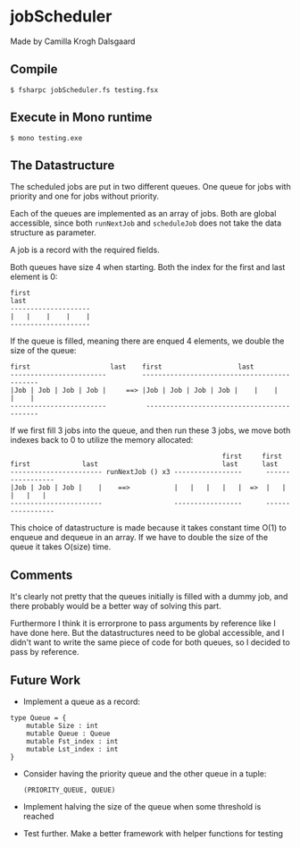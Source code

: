 # jobScheduler
Made by Camilla Krogh Dalsgaard

## Compile
`$ fsharpc jobScheduler.fs testing.fsx`

## Execute in Mono runtime
`$ mono testing.exe`


## The Datastructure
The scheduled jobs are put in two different queues. One queue for jobs with
priority and one for jobs without priority.

Each of the queues are implemented as an array of jobs. Both are global
accessible, since both `runNextJob` and `scheduleJob` does not take the data
structure as parameter.

A job is a record with the required fields.


Both queues have size 4 when starting. Both the index for the first and last
element is 0:

```
first
last
--------------------
|   |    |    |    |
--------------------
```


If the queue is filled, meaning there are enqued 4 elements, we double the size
of the queue:

```
first                    last    first                   last
------------------------         --------------------------------------------
|Job | Job | Job | Job |     ==> |Job | Job | Job | Job |    |    |    |    |
------------------------          -------------------------------------------
```


If we first fill 3 jobs into the queue, and then run these 3 jobs, we move both
indexes back to 0 to utilize the memory allocated:

```
                                                     first     first
first             last                               last      last
----------------------- runNextJob () x3 -----------------      -----------------
|Job | Job | Job |    |    ==>           |   |   |   |   |  =>  |   |   |   |   |
-----------------------                  -----------------      -----------------
```


This choice of datastructure is made because it takes constant time O(1) to
enqueue and dequeue in an array.
If we have to double the size of the queue it takes O(size) time.

## Comments
It's clearly not pretty that the queues initially is filled with a dummy job,
and there probably would be a better way of solving this part.

Furthermore I think it is errorprone to pass arguments by reference like I have
done here. But the datastructures need to be global accessible, and I didn't
want to write the same piece of code for both queues, so I decided to pass by
reference.


## Future Work
- Implement a queue as a record:

```
type Queue = {
    mutable Size : int
    mutable Queue : Queue
    mutable Fst_index : int
    mutable Lst_index : int
}
```


- Consider having the priority queue and the other queue in a tuple:

    `(PRIORITY_QUEUE, QUEUE)`

- Implement halving the size of the queue when some threshold is reached

- Test further. Make a better framework with helper functions for testing



